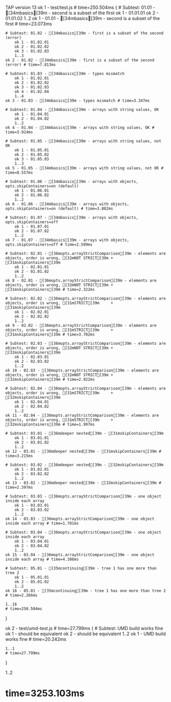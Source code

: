 TAP version 13
ok 1 - test/test.js # time=250.504ms {
    # Subtest: 01.01 - [34mbasics[39m - second is a subset of the first
        ok 1 - 01.01.01
        ok 2 - 01.01.02
        1..2
    ok 1 - 01.01 - [34mbasics[39m - second is a subset of the first # time=23.073ms
    
    # Subtest: 01.02 - [34mbasics[39m - first is a subset of the second (error)
        ok 1 - 01.02.01
        ok 2 - 01.02.02
        ok 3 - 01.02.03
        1..3
    ok 2 - 01.02 - [34mbasics[39m - first is a subset of the second (error) # time=7.813ms
    
    # Subtest: 01.03 - [34mbasics[39m - types mismatch
        ok 1 - 01.02.01
        ok 2 - 01.02.02
        ok 3 - 01.02.03
        ok 4 - 01.02.04
        1..4
    ok 3 - 01.03 - [34mbasics[39m - types mismatch # time=3.347ms
    
    # Subtest: 01.04 - [34mbasics[39m - arrays with string values, OK
        ok 1 - 01.04.01
        ok 2 - 01.04.02
        1..2
    ok 4 - 01.04 - [34mbasics[39m - arrays with string values, OK # time=3.924ms
    
    # Subtest: 01.05 - [34mbasics[39m - arrays with string values, not OK
        ok 1 - 01.05.01
        ok 2 - 01.05.02
        ok 3 - 01.05.03
        1..3
    ok 5 - 01.05 - [34mbasics[39m - arrays with string values, not OK # time=8.557ms
    
    # Subtest: 01.06 - [34mbasics[39m - arrays with objects, opts.skipContainers=on (default)
        ok 1 - 01.06.01
        ok 2 - 01.06.02
        1..2
    ok 6 - 01.06 - [34mbasics[39m - arrays with objects, opts.skipContainers=on (default) # time=3.082ms
    
    # Subtest: 01.07 - [34mbasics[39m - arrays with objects, opts.skipContainers=off
        ok 1 - 01.07.01
        ok 2 - 01.07.02
        1..2
    ok 7 - 01.07 - [34mbasics[39m - arrays with objects, opts.skipContainers=off # time=2.589ms
    
    # Subtest: 02.01 - [36mopts.arrayStrictComparison[39m - elements are objects, order is wrong, [32mNOT STRICT[39m + [31mskipContainers[39m
        ok 1 - 02.01.01
        ok 2 - 02.01.02
        1..2
    ok 8 - 02.01 - [36mopts.arrayStrictComparison[39m - elements are objects, order is wrong, [32mNOT STRICT[39m + [31mskipContainers[39m # time=2.322ms
    
    # Subtest: 02.02 - [36mopts.arrayStrictComparison[39m - elements are objects, order is wrong, [31mSTRICT[39m     + [31mskipContainers[39m
        ok 1 - 02.02.01
        ok 2 - 02.02.02
        1..2
    ok 9 - 02.02 - [36mopts.arrayStrictComparison[39m - elements are objects, order is wrong, [31mSTRICT[39m     + [31mskipContainers[39m # time=3.702ms
    
    # Subtest: 02.03 - [36mopts.arrayStrictComparison[39m - elements are objects, order is wrong, [32mNOT STRICT[39m + [32mskipContainers[39m
        ok 1 - 02.03.01
        ok 2 - 02.03.02
        1..2
    ok 10 - 02.03 - [36mopts.arrayStrictComparison[39m - elements are objects, order is wrong, [32mNOT STRICT[39m + [32mskipContainers[39m # time=2.922ms
    
    # Subtest: 02.04 - [36mopts.arrayStrictComparison[39m - elements are objects, order is wrong, [31mSTRICT[39m     + [32mskipContainers[39m
        ok 1 - 02.04.01
        ok 2 - 02.04.02
        1..2
    ok 11 - 02.04 - [36mopts.arrayStrictComparison[39m - elements are objects, order is wrong, [31mSTRICT[39m     + [32mskipContainers[39m # time=1.997ms
    
    # Subtest: 03.01 - [36mdeeper nested[39m - [31mskipContainers[39m
        ok 1 - 03.01.01
        ok 2 - 03.01.02
        1..2
    ok 12 - 03.01 - [36mdeeper nested[39m - [31mskipContainers[39m # time=3.215ms
    
    # Subtest: 03.02 - [36mdeeper nested[39m - [32mskipContainers[39m
        ok 1 - 03.02.01
        ok 2 - 03.02.02
        1..2
    ok 13 - 03.02 - [36mdeeper nested[39m - [32mskipContainers[39m # time=2.397ms
    
    # Subtest: 03.03 - [36mopts.arrayStrictComparison[39m - one object inside each array
        ok 1 - 03.03.01
        ok 2 - 03.03.02
        1..2
    ok 14 - 03.03 - [36mopts.arrayStrictComparison[39m - one object inside each array # time=1.701ms
    
    # Subtest: 03.04 - [36mopts.arrayStrictComparison[39m - one object inside each array
        ok 1 - 03.04.01
        ok 2 - 03.04.02
        1..2
    ok 15 - 03.04 - [36mopts.arrayStrictComparison[39m - one object inside each array # time=4.386ms
    
    # Subtest: 05.01 - [35mcontinuing[39m - tree 1 has one more than tree 2
        ok 1 - 05.01.01
        ok 2 - 05.01.02
        1..2
    ok 16 - 05.01 - [35mcontinuing[39m - tree 1 has one more than tree 2 # time=2.266ms
    
    1..16
    # time=250.504ms
}

ok 2 - test/umd-test.js # time=27.799ms {
    # Subtest: UMD build works fine
        ok 1 - should be equivalent
        ok 2 - should be equivalent
        1..2
    ok 1 - UMD build works fine # time=20.242ms
    
    1..1
    # time=27.799ms
}

1..2
# time=3253.103ms
